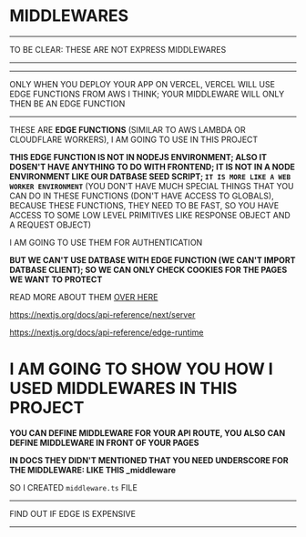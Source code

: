 # MIDDLEWARES

***

TO BE CLEAR: THESE ARE NOT EXPRESS MIDDLEWARES

***

***

ONLY WHEN YOU DEPLOY YOUR APP ON VERCEL, VERCEL WILL USE EDGE FUNCTIONS FROM AWS I THINK; YOUR MIDDLEWARE WILL ONLY THEN BE AN EDGE FUNCTION

***

THESE ARE **EDGE FUNCTIONS** (SIMILAR TO AWS LAMBDA OR CLOUDFLARE WORKERS), I AM GOING TO USE IN THIS PROJECT

**THIS EDGE FUNCTION IS NOT IN NODEJS ENVIRONMENT; ALSO IT DOSEN'T HAVE ANYTHING TO DO WITH FRONTEND; IT IS NOT IN A NODE ENVIRONMENT LIKE OUR DATBASE SEED SCRIPT; `IT IS MORE LIKE A WEB WORKER ENVIRONMENT`** (YOU DON'T HAVE MUCH SPECIAL THINGS THAT YOU CAN DO IN THESE FUNCTIONS (DON'T HAVE ACCESS TO GLOBALS), BECAUSE THESE FUNCTIONS, THEY NEED TO BE FAST, SO YOU HAVE ACCESS TO SOME LOW LEVEL PRIMITIVES LIKE RESPONSE OBJECT AND A REQUEST OBJECT)

I AM GOING TO USE THEM FOR AUTHENTICATION

**BUT WE CAN'T USE DATBASE WITH EDGE FUNCTION (WE CAN'T IMPORT DATBASE CLIENT); SO WE CAN ONLY CHECK COOKIES FOR THE PAGES WE WANT TO PROTECT**

READ MORE ABOUT THEM [OVER HERE](https://nextjs.org/docs/advanced-features/middleware)

<https://nextjs.org/docs/api-reference/next/server>

<https://nextjs.org/docs/api-reference/edge-runtime>

# I AM GOING TO SHOW YOU HOW I USED MIDDLEWARES IN THIS PROJECT

**YOU CAN DEFINE MIDDLEWARE FOR YOUR API ROUTE, YOU ALSO CAN DEFINE MIDDLEWARE IN FRONT OF YOUR PAGES**

**IN DOCS THEY DIDN'T MENTIONED THAT YOU NEED UNDERSCORE FOR THE MIDDLEWARE: LIKE THIS _middleware**

SO I CREATED `middleware.ts` FILE


***

FIND OUT IF EDGE IS EXPENSIVE

***